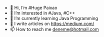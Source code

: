 - 👋 Hi, I’m #Huge Paixao
- 👀 I’m interested in #Java, #C++
- 🌱 I’m currently learning Java Programming
- 📝 I write articles on https://medium.com/
- 📫 How to reach me deneme@hotmail.com

<!---
hugepaixao/hugepaixao is a ✨ special ✨ repository because its `README.md` (this file) appears on your GitHub profile.
You can click the Preview link to take a look at your changes.
--->
